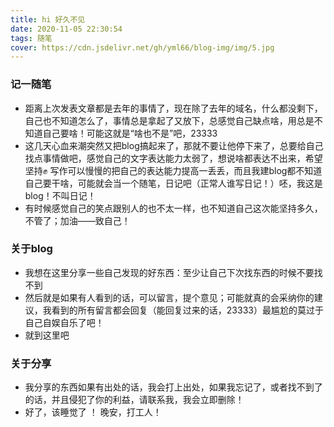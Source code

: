```yaml
---
title: hi 好久不见
date: 2020-11-05 22:30:54
tags: 随笔
cover: https://cdn.jsdelivr.net/gh/yml66/blog-img/img/5.jpg
---
```


### 记一随笔

* 距离上次发表文章都是去年的事情了，现在除了去年的域名，什么都没剩下，自己也不知道怎么了，事情总是拿起了又放下，总感觉自己缺点啥，用总是不知道自己要啥！可能这就是“啥也不是”吧，23333
* 这几天心血来潮突然又把blog搞起来了，那就不要让他停下来了，总要给自己找点事情做吧，感觉自己的文字表达能力太弱了，想说啥都表达不出来，希望坚持✊ 写作可以慢慢的把自己的表达能力提高一丢丢，而且我建blog都不知道自己要干啥，可能就会当一个随笔，日记吧（正常人谁写日记！）呸，我这是blog！不叫日记！
* 有时候感觉自己的笑点跟别人的也不太一样，也不知道自己这次能坚持多久，不管了；加油——致自己！

### 关于blog

* 我想在这里分享一些自己发现的好东西：至少让自己下次找东西的时候不要找不到
* 然后就是如果有人看到的话，可以留言，提个意见；可能就真的会采纳你的建议，我看到的所有留言都会回复（能回复过来的话，23333）最尴尬的莫过于自己自娱自乐了吧！
* 就到这里吧

### 关于分享

* 我分享的东西如果有出处的话，我会打上出处，如果我忘记了，或者找不到了的话，并且侵犯了你的利益，请联系我，我会立即删除！
* 好了，该睡觉了 ！  晚安，打工人！
